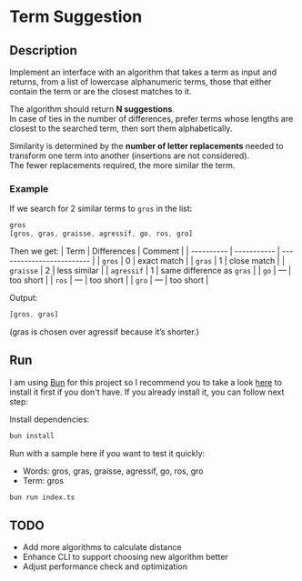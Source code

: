 # Term Suggestion 

## Description

Implement an interface with an algorithm that takes a term as input and returns, from a list of lowercase alphanumeric terms, those that either contain the term or are the closest matches to it.

The algorithm should return **N suggestions**.  
In case of ties in the number of differences, prefer terms whose lengths are closest to the searched term, then sort them alphabetically.

Similarity is determined by the **number of letter replacements** needed to transform one term into another (insertions are not considered).  
The fewer replacements required, the more similar the term.

### Example

If we search for 2 similar terms to `gros` in the list:

```typescript
gros
[gros, gras, graisse, agressif, go, ros, gro]
```

Then we get:
| Term       | Differences | Comment                   |
| ---------- | ----------- | ------------------------- |
| `gros`     | 0           | exact match               |
| `gras`     | 1           | close match               |
| `graisse`  | 2           | less similar              |
| `agressif` | 1           | same difference as `gras` |
| `go`       | —           | too short                 |
| `ros`      | —           | too short                 |
| `gro`      | —           | too short                 |

Output:
```ts
[gros, gras]
```
(gras is chosen over agressif because it’s shorter.)



## Run
I am using [Bun](https://bun.com/) for this project so I recommend you to take a look [here](https://bun.com/docs/installation) to install it first if you don't have. If you already install it, you can follow next step:

Install dependencies:

```bash
bun install
```

Run with a sample here if you want to test it quickly:
- Words: gros, gras, graisse, agressif, go, ros, gro
- Term: gros

```bash
bun run index.ts
```

## TODO

- Add more algorithms to calculate distance
- Enhance CLI to support choosing new algorithm better
- Adjust performance check and optimization
